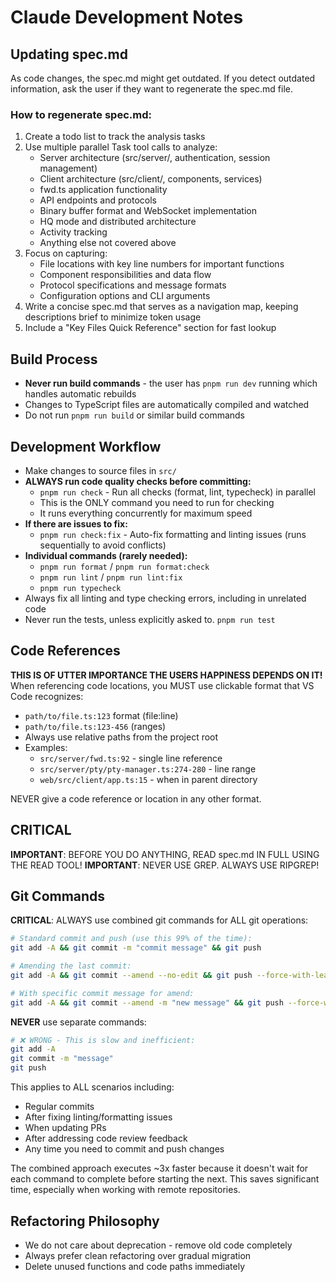 # Claude Development Notes

## Updating spec.md
As code changes, the spec.md might get outdated. If you detect outdated information, ask the user if they want to regenerate the spec.md file.

### How to regenerate spec.md:
1. Create a todo list to track the analysis tasks
2. Use multiple parallel Task tool calls to analyze:
   - Server architecture (src/server/, authentication, session management)
   - Client architecture (src/client/, components, services)
   - fwd.ts application functionality
   - API endpoints and protocols
   - Binary buffer format and WebSocket implementation
   - HQ mode and distributed architecture
   - Activity tracking
   - Anything else not covered above
3. Focus on capturing:
   - File locations with key line numbers for important functions
   - Component responsibilities and data flow
   - Protocol specifications and message formats
   - Configuration options and CLI arguments
4. Write a concise spec.md that serves as a navigation map, keeping descriptions brief to minimize token usage
5. Include a "Key Files Quick Reference" section for fast lookup

## Build Process
- **Never run build commands** - the user has `pnpm run dev` running which handles automatic rebuilds
- Changes to TypeScript files are automatically compiled and watched
- Do not run `pnpm run build` or similar build commands

## Development Workflow
- Make changes to source files in `src/`
- **ALWAYS run code quality checks before committing:**
    - `pnpm run check` - Run all checks (format, lint, typecheck) in parallel
    - This is the ONLY command you need to run for checking
    - It runs everything concurrently for maximum speed
- **If there are issues to fix:**
    - `pnpm run check:fix` - Auto-fix formatting and linting issues (runs sequentially to avoid conflicts)
- **Individual commands (rarely needed):**
    - `pnpm run format` / `pnpm run format:check`
    - `pnpm run lint` / `pnpm run lint:fix`
    - `pnpm run typecheck`
- Always fix all linting and type checking errors, including in unrelated code
- Never run the tests, unless explicitly asked to. `pnpm run test`

## Code References
**THIS IS OF UTTER IMPORTANCE THE USERS HAPPINESS DEPENDS ON IT!**
When referencing code locations, you MUST use clickable format that VS Code recognizes:
- `path/to/file.ts:123` format (file:line)
- `path/to/file.ts:123-456` (ranges)
- Always use relative paths from the project root
- Examples:
  - `src/server/fwd.ts:92` - single line reference
  - `src/server/pty/pty-manager.ts:274-280` - line range
  - `web/src/client/app.ts:15` - when in parent directory

NEVER give a code reference or location in any other format.

## CRITICAL
**IMPORTANT**: BEFORE YOU DO ANYTHING, READ spec.md IN FULL USING THE READ TOOL!
**IMPORTANT**: NEVER USE GREP. ALWAYS USE RIPGREP!

## Git Commands

**CRITICAL**: ALWAYS use combined git commands for ALL git operations:

```bash
# Standard commit and push (use this 99% of the time):
git add -A && git commit -m "commit message" && git push

# Amending the last commit:
git add -A && git commit --amend --no-edit && git push --force-with-lease

# With specific commit message for amend:
git add -A && git commit --amend -m "new message" && git push --force-with-lease
```

**NEVER** use separate commands:
```bash
# ❌ WRONG - This is slow and inefficient:
git add -A
git commit -m "message"
git push
```

This applies to ALL scenarios including:
- Regular commits
- After fixing linting/formatting issues
- When updating PRs
- After addressing code review feedback
- Any time you need to commit and push changes

The combined approach executes ~3x faster because it doesn't wait for each command to complete before starting the next. This saves significant time, especially when working with remote repositories.

## Refactoring Philosophy
- We do not care about deprecation - remove old code completely
- Always prefer clean refactoring over gradual migration
- Delete unused functions and code paths immediately